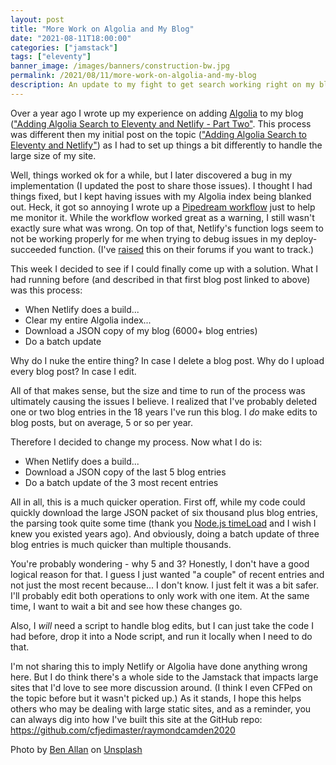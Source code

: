 ```yaml
---
layout: post
title: "More Work on Algolia and My Blog"
date: "2021-08-11T18:00:00"
categories: ["jamstack"]
tags: ["eleventy"]
banner_image: /images/banners/construction-bw.jpg
permalink: /2021/08/11/more-work-on-algolia-and-my-blog
description: An update to my fight to get search working right on my blog
---
```


Over a year ago I wrote up my experience on adding [Algolia](https://www.algolia.com) to my blog (["Adding Algolia Search to Eleventy and Netlify - Part Two"](https://www.raymondcamden.com/2020/07/01/adding-algolia-search-to-eleventy-and-netlify-part-two). This process was different then my initial post on the topic (["Adding Algolia Search to Eleventy and Netlify"](https://www.raymondcamden.com/2020/06/24/adding-algolia-search-to-eleventy-and-netlify)) as I had to set up things a bit differently to handle the large size of my site. 

Well, things worked ok for a while, but I later discovered a bug in my implementation (I updated the post to share those issues). I thought I had things fixed, but I kept having issues with my Algolia index being blanked out. Heck, it got so annoying I wrote up a [Pipedream workflow](https://www.raymondcamden.com/2021/06/16/quick-tip-using-pipedream-to-monitor-my-algolia-index) just to help me monitor it. While the workflow worked great as a warning, I still wasn't exactly sure what was wrong. On top of that, Netlify's function logs seem to not be working properly for me when trying to debug issues in my deploy-succeeded function. (I've [raised](https://answers.netlify.com/t/now-available-function-logs-text-filter-time-selection/36774/2?u=cfjedimaster) this on their forums if you want to track.) 

This week I decided to see if I could finally come up with a solution. What I had running before (and described in that first blog post linked to above) was this process:

* When Netlify does a build...
* Clear my entire Algolia index...
* Download a JSON copy of my blog (6000+ blog entries)
* Do a batch update

Why do I nuke the entire thing? In case I delete a blog post. Why do I upload every blog post? In case I edit.

All of that makes sense, but the size and time to run of the process was ultimately causing the issues I believe. I realized that I've probably deleted one or two blog entries in the 18 years I've run this blog. I *do* make edits to blog posts, but on average, 5 or so per year. 

Therefore I decided to change my process. Now what I do is:

* When Netlify does a build...
* Download a JSON copy of the last 5 blog entries
* Do a batch update of the 3 most recent entries

All in all, this is a much quicker operation. First off, while my code could quickly download the large JSON packet of six thousand plus blog entries, the parsing took quite some time (thank you [Node.js timeLoad](https://nodejs.org/api/console.html#console_console_timelog_label_data) and I wish I knew you existed years ago). And obviously, doing a batch update of three blog entries is much quicker than multiple thousands. 

You're probably wondering - why 5 and 3? Honestly, I don't have a good logical reason for that. I guess I just wanted "a couple" of recent entries and not just the most recent because... I don't know. I just felt it was a bit safer. I'll probably edit both operations to only work with one item. At the same time, I want to wait a bit and see how these changes go.

Also, I *will* need a script to handle blog edits, but I can just take the code I had before, drop it into a Node script, and run it locally when I need to do that.

I'm not sharing this to imply Netlify or Algolia have done anything wrong here. But I do think there's a whole side to the Jamstack that impacts large sites that I'd love to see more discussion around. (I think I even CFPed on the topic before but it wasn't picked up.) As it stands, I hope this helps others who may be dealing with large static sites, and as a reminder, you can always dig into how I've built this site at the GitHub repo: <https://github.com/cfjedimaster/raymondcamden2020>

Photo by <a href="https://unsplash.com/@ballonandon?utm_source=unsplash&utm_medium=referral&utm_content=creditCopyText">Ben Allan</a> on <a href="https://unsplash.com/s/photos/construction?utm_source=unsplash&utm_medium=referral&utm_content=creditCopyText">Unsplash</a>
  

